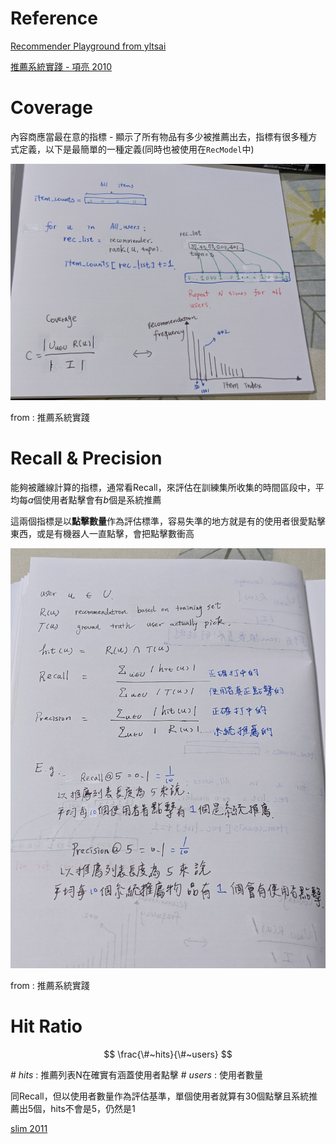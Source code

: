 # Reference

[Recommender Playground from yltsai](https://github.com/YLTsai0609/recommender_playground)

[推薦系統實踐 - 項亮 2010](https://github.com/jzmq/book/blob/master/novel/%E6%8E%A8%E8%8D%90%E7%B3%BB%E7%BB%9F%E5%AE%9E%E8%B7%B5.pdf)

# Coverage

內容商應當最在意的指標 - 顯示了所有物品有多少被推薦出去，指標有很多種方式定義，以下是最簡單的一種定義(同時也被使用在`RecModel`中)

<img src='./images/recmetric_1.jpg'></img>

from : 推薦系統實踐

# Recall & Precision

能夠被離線計算的指標，通常看Recall，來評估在訓練集所收集的時間區段中，平均每$a$個使用者點擊會有$b$個是系統推薦

這兩個指標是以**點擊數量**作為評估標準，容易失準的地方就是有的使用者很愛點擊東西，或是有機器人一直點擊，會把點擊數衝高

<img src='./images/recmetric_2.jpg'></img>

from : 推薦系統實踐


# Hit Ratio


$$
\frac{\#~hits}{\#~users}
$$

$\#~hits$ : 推薦列表N在確實有涵蓋使用者點擊
$\#~users$ : 使用者數量

同Recall，但以使用者數量作為評估基準，單個使用者就算有30個點擊且系統推薦出5個，hits不會是5，仍然是1

[slim 2011](http://glaros.dtc.umn.edu/gkhome/fetch/papers/SLIM2011icdm.pdf)